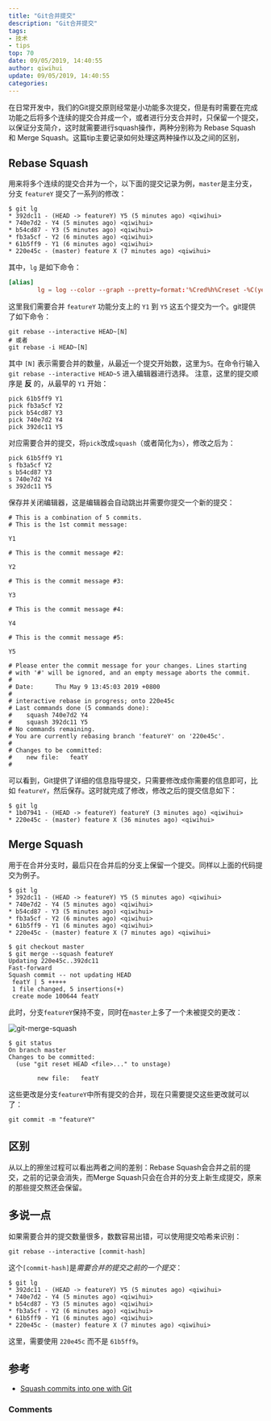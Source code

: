 ```yaml
---
title: "Git合并提交"
description: "Git合并提交"
tags: 
- 技术
- tips
top: 70
date: 09/05/2019, 14:40:55
author: qiwihui
update: 09/05/2019, 14:40:55
categories: 
---
```


在日常开发中，我们的Git提交原则经常是小功能多次提交，但是有时需要在完成功能之后将多个连续的提交合并成一个，或者进行分支合并时，只保留一个提交，以保证分支简介，这时就需要进行squash操作，两种分别称为 Rebase Squash 和 Merge Squash。这篇tip主要记录如何处理这两种操作以及之间的区别，

<!--more-->

## Rebase Squash

用来将多个连续的提交合并为一个，以下面的提交记录为例，`master`是主分支，分支 `featureY` 提交了一系列的修改：

```shell
$ git lg
* 392dc11 - (HEAD -> featureY) Y5 (5 minutes ago) <qiwihui>
* 740e7d2 - Y4 (5 minutes ago) <qiwihui>
* b54cd87 - Y3 (5 minutes ago) <qiwihui>
* fb3a5cf - Y2 (6 minutes ago) <qiwihui>
* 61b5ff9 - Y1 (6 minutes ago) <qiwihui>
* 220e45c - (master) feature X (7 minutes ago) <qiwihui>
```

其中，`lg` 是如下命令：

```conf
[alias]
        lg = log --color --graph --pretty=format:'%Cred%h%Creset -%C(yellow)%d%Creset %s %Cgreen(%cr) %C(bold blue)<%an>%Creset' --abbrev-commit --
```

这里我们需要合并 `featureY` 功能分支上的 `Y1` 到 `Y5` 这五个提交为一个。git提供了如下命令：

```shell
git rebase --interactive HEAD~[N]
# 或者
git rebase -i HEAD~[N]
```

其中 `[N]` 表示需要合并的数量，从最近一个提交开始数，这里为`5`。在命令行输入 `git rebase --interactive HEAD~5` 进入编辑器进行选择。
注意，这里的提交顺序是 **反** 的，从最早的 `Y1` 开始：

```shell
pick 61b5ff9 Y1
pick fb3a5cf Y2
pick b54cd87 Y3
pick 740e7d2 Y4
pick 392dc11 Y5
```

对应需要合并的提交，将`pick`改成`squash`（或者简化为`s`），修改之后为：

```shell
pick 61b5ff9 Y1
s fb3a5cf Y2
s b54cd87 Y3
s 740e7d2 Y4
s 392dc11 Y5
```

保存并关闭编辑器，这是编辑器会自动跳出并需要你提交一个新的提交：

```shell
# This is a combination of 5 commits.
# This is the 1st commit message:

Y1

# This is the commit message #2:

Y2

# This is the commit message #3:

Y3

# This is the commit message #4:

Y4

# This is the commit message #5:

Y5

# Please enter the commit message for your changes. Lines starting
# with '#' will be ignored, and an empty message aborts the commit.
#
# Date:      Thu May 9 13:45:03 2019 +0800
#
# interactive rebase in progress; onto 220e45c
# Last commands done (5 commands done):
#    squash 740e7d2 Y4
#    squash 392dc11 Y5
# No commands remaining.
# You are currently rebasing branch 'featureY' on '220e45c'.
#
# Changes to be committed:
#    new file:   featY
#
```

可以看到，Git提供了详细的信息指导提交，只需要修改成你需要的信息即可，比如 `featureY`，然后保存。这时就完成了修改，修改之后的提交信息如下：

```shell
$ git lg
* 1b07941 - (HEAD -> featureY) featureY (3 minutes ago) <qiwihui>
* 220e45c - (master) feature X (36 minutes ago) <qiwihui>
```

## Merge Squash

用于在合并分支时，最后只在合并后的分支上保留一个提交。同样以上面的代码提交为例子。

```shell
$ git lg
* 392dc11 - (HEAD -> featureY) Y5 (5 minutes ago) <qiwihui>
* 740e7d2 - Y4 (5 minutes ago) <qiwihui>
* b54cd87 - Y3 (5 minutes ago) <qiwihui>
* fb3a5cf - Y2 (6 minutes ago) <qiwihui>
* 61b5ff9 - Y1 (6 minutes ago) <qiwihui>
* 220e45c - (master) feature X (7 minutes ago) <qiwihui>
```

```shell
$ git checkout master
$ git merge --squash featureY  
Updating 220e45c..392dc11
Fast-forward
Squash commit -- not updating HEAD
 featY | 5 +++++
 1 file changed, 5 insertions(+)
 create mode 100644 featY
```

此时，分支`featureY`保持不变，同时在`master`上多了一个未被提交的更改：

![git-merge-squash](https://user-images.githubusercontent.com/3297411/57431740-503e4680-7266-11e9-88d3-a9a0cb3fb7a5.png)

```shell
$ git status
On branch master
Changes to be committed:
  (use "git reset HEAD <file>..." to unstage)

        new file:   featY
```

这些更改是分支`featureY`中所有提交的合并，现在只需要提交这些更改就可以了：

```shell
git commit -m "featureY"
```

## 区别

从以上的擦坐过程可以看出两者之间的差别：Rebase Squash会合并之前的提交，之前的记录会消失，而Merge Squash只会在合并的分支上新生成提交，原来的那些提交熬还会保留。

## 多说一点

如果需要合并的提交数量很多，数数容易出错，可以使用提交哈希来识别：

```shell
git rebase --interactive [commit-hash]
```

这个`[commit-hash]`是*需要合并的提交之前的一个提交*：

```shell
$ git lg
* 392dc11 - (HEAD -> featureY) Y5 (5 minutes ago) <qiwihui>
* 740e7d2 - Y4 (5 minutes ago) <qiwihui>
* b54cd87 - Y3 (5 minutes ago) <qiwihui>
* fb3a5cf - Y2 (6 minutes ago) <qiwihui>
* 61b5ff9 - Y1 (6 minutes ago) <qiwihui>
* 220e45c - (master) feature X (7 minutes ago) <qiwihui>
```

这里，需要使用 `220e45c` 而不是 `61b5ff9`。

## 参考

- [Squash commits into one with Git](https://www.internalpointers.com/post/squash-commits-into-one-git)


### Comments

